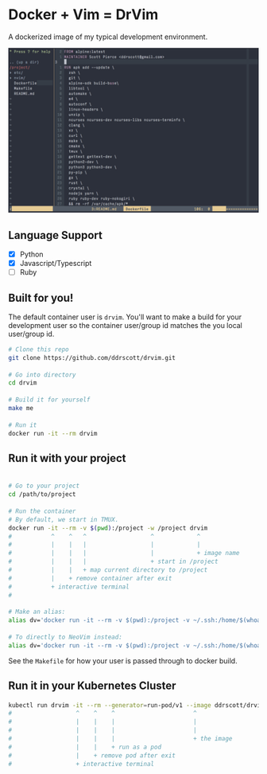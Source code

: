 # Docker + Vim = DrVim

A dockerized image of my typical development environment.

<img src="drvim-screen.png" alt="screenshot" />

## Language Support
- [x] Python
- [x] Javascript/Typescript
- [ ] Ruby

## Built for you!

The default container user is `drvim`.
You'll want to make a build for your development user so the container user/group id matches the you
local user/group id.

```sh
# Clone this repo
git clone https://github.com/ddrscott/drvim.git

# Go into directory
cd drvim

# Build it for yourself
make me

# Run it
docker run -it --rm drvim
```

## Run it with your project
```sh

# Go to your project
cd /path/to/project

# Run the container
# By default, we start in TMUX.
docker run -it --rm -v $(pwd):/project -w /project drvim
#           ^    ^   ^                  ^            ^
#           |    |   |                  |            |
#           |    |   |                  |            + image name
#           |    |   |                  + start in /project
#           |    |   + map current directory to /project
#           |    + remove container after exit
#           + interactive terminal
#          

# Make an alias:
alias dv='docker run -it --rm -v $(pwd):/project -v ~/.ssh:/home/$(whoami)/.ssh -w /project drvim'

# To directly to NeoVim instead:
alias dv='docker run -it --rm -v $(pwd):/project -v ~/.ssh:/home/$(whoami)/.ssh -w /project drvim zsh -il -c nvim'
```

See the `Makefile` for how your user is passed through to docker build.


## Run it in your Kubernetes Cluster

```sh
kubectl run drvim -it --rm --generator=run-pod/v1 --image ddrscott/drvim:ubuntu-0.1
#                  ^    ^    ^                      ^
#                  |    |    |                      |
#                  |    |    |                      |
#                  |    |    |                      + the image
#                  |    |    + run as a pod
#                  |    + remove pod after exit
#                  + interactive terminal
```
